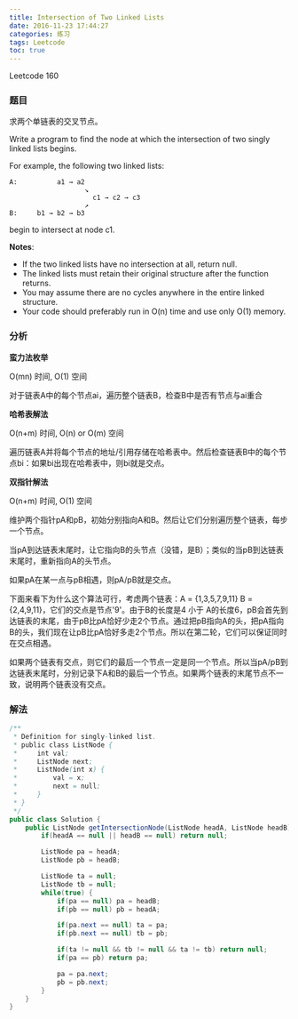 ```yaml
---
title: Intersection of Two Linked Lists
date: 2016-11-23 17:44:27
categories: 练习
tags: Leetcode
toc: true
---
```


Leetcode 160

### 题目

求两个单链表的交叉节点。

Write a program to find the node at which the intersection of two singly linked lists begins.


For example, the following two linked lists:

```
A:          a1 → a2
                   ↘
                     c1 → c2 → c3
                   ↗            
B:     b1 → b2 → b3
```

begin to intersect at node c1.

__Notes__:

* If the two linked lists have no intersection at all, return null.
* The linked lists must retain their original structure after the function returns.
* You may assume there are no cycles anywhere in the entire linked structure.
* Your code should preferably run in O(n) time and use only O(1) memory.

### 分析

__蛮力法枚举__

O(mn) 时间, O(1) 空间

对于链表A中的每个节点ai，遍历整个链表B，检查B中是否有节点与ai重合

__哈希表解法__

O(n+m) 时间, O(n) or O(m) 空间

遍历链表A并将每个节点的地址/引用存储在哈希表中。然后检查链表B中的每个节点bi：如果bi出现在哈希表中，则bi就是交点。

__双指针解法__

O(n+m) 时间, O(1) 空间

维护两个指针pA和pB，初始分别指向A和B。然后让它们分别遍历整个链表，每步一个节点。

当pA到达链表末尾时，让它指向B的头节点（没错，是B）；类似的当pB到达链表末尾时，重新指向A的头节点。

如果pA在某一点与pB相遇，则pA/pB就是交点。

下面来看下为什么这个算法可行，考虑两个链表：A = {1,3,5,7,9,11} B = {2,4,9,11}，它们的交点是节点'9'。由于B的长度是4 小于 A的长度6，pB会首先到达链表的末尾，由于pB比pA恰好少走2个节点。通过把pB指向A的头，把pA指向B的头，我们现在让pB比pA恰好多走2个节点。所以在第二轮，它们可以保证同时在交点相遇。

如果两个链表有交点，则它们的最后一个节点一定是同一个节点。所以当pA/pB到达链表末尾时，分别记录下A和B的最后一个节点。如果两个链表的末尾节点不一致，说明两个链表没有交点。

### 解法

```java
/**
 * Definition for singly-linked list.
 * public class ListNode {
 *     int val;
 *     ListNode next;
 *     ListNode(int x) {
 *         val = x;
 *         next = null;
 *     }
 * }
 */
public class Solution {
    public ListNode getIntersectionNode(ListNode headA, ListNode headB) {
        if(headA == null || headB == null) return null;

        ListNode pa = headA;
        ListNode pb = headB;

        ListNode ta = null;
        ListNode tb = null;
        while(true) {
            if(pa == null) pa = headB;
            if(pb == null) pb = headA;

            if(pa.next == null) ta = pa;
            if(pb.next == null) tb = pb;

            if(ta != null && tb != null && ta != tb) return null;
            if(pa == pb) return pa;

            pa = pa.next;
            pb = pb.next;
        }
    }
}
```
